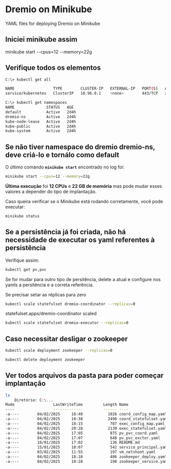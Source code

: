 ﻿# Dremio on Minikube
YAML files for deploying Dremio on Minikube
## Iniciei minikube assim
 minikube start --cpus=12 --memory=22g
 
## Verifique todos os elementos
```sh
C:\> kubectl get all
```
 
```sh 
NAME                 TYPE        CLUSTER-IP   EXTERNAL-IP   PORT(S)   AGE
service/kubernetes   ClusterIP   10.96.0.1    <none>        443/TCP   2d4h

C:\> kubectl get namespaces
NAME              STATUS   AGE
default           Active   2d4h
dremio-ns         Active   2d4h
kube-node-lease   Active   2d4h
kube-public       Active   2d4h
kube-system       Active   2d4h
```
## Se não tiver namespace do dremio dremio-ns, deve criá-lo e tornálo como default
O último comando **`minikube start`** encontrado no log foi:

```sh
minikube start --cpus=12 --memory=22g
```

 **Última execução** foi **12 CPUs** e **22 GB de memória** mas pode mudar esses valores a depender do tipo de implantação.

Caso queira verificar se o Minikube está rodando corretamente, você pode executar:

```sh
minikube status
```
## Se a persistência já foi criada, não há necessidade de executar os yaml referentes à persistência
Verifique assim:
```sh
kubectl get pv,pvc
```
Se for mudar para outro tipo de persitência, delete a atual e configure nos yamls a persitência e a correta referência.

Se precisar setar as réplicas para zero 
```sh
kubectl scale statefulset dremio-coordinator --replicas=0
```
statefulset.apps/dremio-coordinator scaled
```sh
kubectl scale statefulset dremio-executor --replicas=0
```
## Caso necessitar desligar o zookeeper
```sh
kubectl scale deployment zookeeper --replicas=0
```
```sh
kubectl delete deployment zookeeper
```
## Ver todos arquivos da pasta para poder começar implantação
```sh
ls
    Diretório: C:\...
Mode                 LastWriteTime         Length Name
----                 -------------         ------ ----
-a----        04/02/2025     18:40           1026 coord_config_map.yaml
-a----        04/02/2025     18:38           2490 coord_statefulset.yaml
-a----        04/02/2025     18:15            787 exec_config_map.yaml
-a----        04/02/2025     20:28           2130 exec_statefulset.yaml
-a----        04/02/2025     17:05            875 pv_pvc_coord.yaml
-a----        04/02/2025     17:07            648 pv_pvc_exctor.yaml
-a----        16/01/2025     17:02            136 README.md
-a----        15/01/2025     10:07            542 servico_principal.yaml
-a----        03/02/2025     11:55            197 vm_netshoot.yaml
-a----        04/02/2025     18:10            486 zookeeper_deploy.yaml
-a----        04/02/2025     18:28            198 zookeeper_service.yaml
```





































